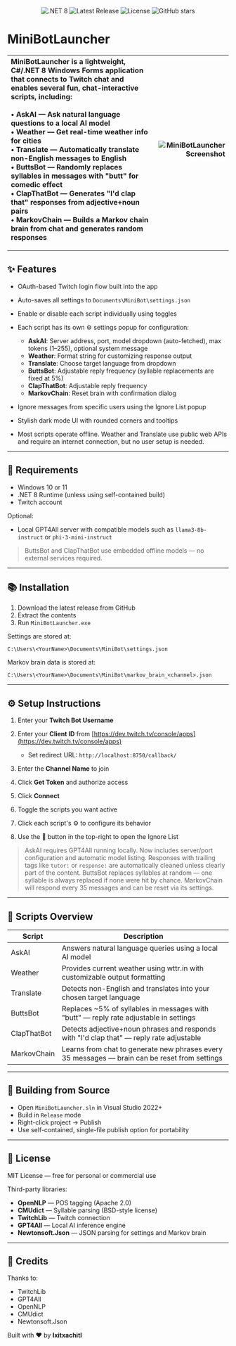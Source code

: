 <p align="center">
  <img src="https://img.shields.io/badge/.NET-8.0-blue" alt=".NET 8">
  <img src="https://img.shields.io/github/v/release/Ixitxachitl/MiniBotLauncher" alt="Latest Release">
  <img src="https://img.shields.io/github/license/Ixitxachitl/MiniBotLauncher" alt="License">
  <img src="https://img.shields.io/github/stars/Ixitxachitl/MiniBotLauncher?style=social" alt="GitHub stars">
</p>

# MiniBotLauncher

| MiniBotLauncher is a lightweight, C#/.NET 8 Windows Forms application that connects to Twitch chat and enables several fun, chat-interactive scripts, including:<br><br>• **AskAI** — Ask natural language questions to a local AI model<br>• **Weather** — Get real-time weather info for cities<br>• **Translate** — Automatically translate non-English messages to English<br>• **ButtsBot** — Randomly replaces syllables in messages with "butt" for comedic effect<br>• **ClapThatBot** — Generates "I'd clap that" responses from adjective+noun pairs<br>• **MarkovChain** — Builds a Markov chain brain from chat and generates random responses | ![MiniBotLauncher Screenshot](https://github.com/user-attachments/assets/1d083a15-63f4-4143-b79b-be8e9b707af8) |
|:------------|------------:|

---

## ✨ Features

* OAuth-based Twitch login flow built into the app
* Auto-saves all settings to `Documents\MiniBot\settings.json`
* Enable or disable each script individually using toggles
* Each script has its own ⚙️ settings popup for configuration:

  * **AskAI**: Server address, port, model dropdown (auto-fetched), max tokens (1–255), optional system message
  * **Weather**: Format string for customizing response output
  * **Translate**: Choose target language from dropdown
  * **ButtsBot**: Adjustable reply frequency (syllable replacements are fixed at 5%)
  * **ClapThatBot**: Adjustable reply frequency
  * **MarkovChain**: Reset brain with confirmation dialog
* Ignore messages from specific users using the Ignore List popup
* Stylish dark mode UI with rounded corners and tooltips
* Most scripts operate offline. Weather and Translate use public web APIs and require an internet connection, but no user setup is needed.

---

## 💪 Requirements

* Windows 10 or 11
* .NET 8 Runtime (unless using self-contained build)
* Twitch account

Optional:

* Local GPT4All server with compatible models such as `llama3-8b-instruct` or `phi-3-mini-instruct`

> ButtsBot and ClapThatBot use embedded offline models — no external services required.

---

## 📚 Installation

1. Download the latest release from GitHub
2. Extract the contents
3. Run `MiniBotLauncher.exe`

Settings are stored at:

```
C:\Users\<YourName>\Documents\MiniBot\settings.json
```

Markov brain data is stored at:

```
C:\Users\<YourName>\Documents\MiniBot\markov_brain_<channel>.json
```

---

## ⚙️ Setup Instructions

1. Enter your **Twitch Bot Username**
2. Enter your **Client ID** from [https://dev.twitch.tv/console/apps](https://dev.twitch.tv/console/apps)

   * Set redirect URL: `http://localhost:8750/callback/`
3. Enter the **Channel Name** to join
4. Click **Get Token** and authorize access
5. Click **Connect**
6. Toggle the scripts you want active
7. Click each script's ⚙️ to configure its behavior
8. Use the 📄 button in the top-right to open the Ignore List

> AskAI requires GPT4All running locally. Now includes server/port configuration and automatic model listing.
> Responses with trailing tags like `tutor:` or `response:` are automatically cleaned unless clearly part of the content.
> ButtsBot replaces syllables at random — one syllable is always replaced if none were hit by chance.
> MarkovChain will respond every 35 messages and can be reset via its settings.

---

## 🔹 Scripts Overview

| Script      | Description                                                                                   |
| ----------- | --------------------------------------------------------------------------------------------- |
| AskAI       | Answers natural language queries using a local AI model                                       |
| Weather     | Provides current weather using wttr.in with customizable output formatting                    |
| Translate   | Detects non-English and translates into your chosen target language                           |
| ButtsBot    | Replaces \~5% of syllables in messages with "butt" — reply rate adjustable in settings        |
| ClapThatBot | Detects adjective+noun phrases and responds with "I'd clap that" — reply rate adjustable      |
| MarkovChain | Learns from chat to generate new phrases every 35 messages — brain can be reset from settings |

---

## 🚀 Building from Source

* Open `MiniBotLauncher.sln` in Visual Studio 2022+
* Build in `Release` mode
* Right-click project → Publish
* Use self-contained, single-file publish option for portability

---

## 📄 License

MIT License — free for personal or commercial use

Third-party libraries:

* **OpenNLP** — POS tagging (Apache 2.0)
* **CMUdict** — Syllable parsing (BSD-style license)
* **TwitchLib** — Twitch connection
* **GPT4All** — Local AI inference engine
* **Newtonsoft.Json** — JSON parsing for settings and Markov brain

---

## 🚀 Credits

Thanks to:

* TwitchLib
* GPT4All
* OpenNLP
* CMUdict
* Newtonsoft.Json

Built with ❤️ by **Ixitxachitl**
